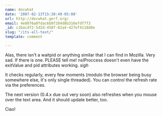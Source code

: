 ```yaml
---
name: docwhat
date: '2007-02-13T15:30:49-05:00'
url: http://docwhat.gerf.org/
email: 4e8076a0fdac6b8f284d8b316efdf7f3
_id: c1bacdf2-5d2d-458f-82a4-427ef4118d0e
slug: "/its-all-text/"
template: comment

---
```


Alas, there isn't a waitpid or anything similar that I can find in Mozilla.  Very sad.  If there is one.  PLEASE tell me!  nsIProccess doesn't even have the exitValue and pid attributes working. *sigh*

It checks regularly, every few moments (modulo the browser being busy somewhere else, it's only single threaded).  You can control the refresh rate via the preferences.

The next version (0.4.x due out very soon) also refreshes when you mouse over the text area.  And it should update better, too.

Ciao!

